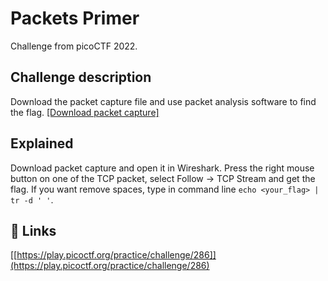 
# Packets Primer

Challenge from picoCTF 2022.



## Challenge description

Download the packet capture file and use packet analysis software to find the flag.
 [[Download packet capture]](https://artifacts.picoctf.net/c/200/network-dump.flag.pcap)

## Explained

Download packet capture and open it in Wireshark. Press the right mouse button on one of the TCP packet, select Follow -> TCP Stream and get the flag. If you want remove spaces, type in command line ```echo <your_flag> | tr -d ' '```.


## 🔗 Links
[[https://play.picoctf.org/practice/challenge/286]](https://play.picoctf.org/practice/challenge/286)

